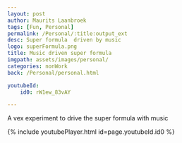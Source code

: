 ```yaml
---
layout: post
author: Maurits Laanbroek
tags: [Fun, Personal]
permalink: /Personal/:title:output_ext
desc: Super formula  driven by music
logo: superFormula.png
title: Music driven super formula 
imgpath: assets/images/personal/
categories: nonWork
back: /Personal/personal.html

youtubeId: 
    id0: rW1ew_83vAY

---
```

A vex experiment to drive the super formula with music

{% include youtubePlayer.html id=page.youtubeId.id0 %}



